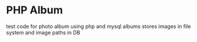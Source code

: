 # PHP Album
test code for photo album using php and mysql
albums stores images in file system and image paths in DB
